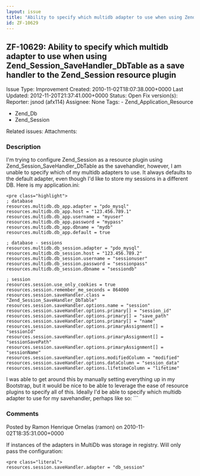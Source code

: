 ```yaml
---
layout: issue
title: "Ability to specify which multidb adapter to use when using Zend_Session_SaveHandler_DbTable as a save handler to the Zend_Session resource plugin"
id: ZF-10629
---
```


ZF-10629: Ability to specify which multidb adapter to use when using Zend\_Session\_SaveHandler\_DbTable as a save handler to the Zend\_Session resource plugin
---------------------------------------------------------------------------------------------------------------------------------------------------------------

 Issue Type: Improvement Created: 2010-11-02T18:07:38.000+0000 Last Updated: 2012-11-20T21:37:41.000+0000 Status: Open Fix version(s): 
 Reporter:  jsnod (afx114)  Assignee:  None  Tags: - Zend\_Application\_Resource
- Zend\_Db
- Zend\_Session
 
 Related issues: 
 Attachments: 
### Description

I'm trying to configure Zend\_Session as a resource plugin using Zend\_Session\_SaveHandler\_DbTable as the savehandler, however, I am unable to specify which of my multidb adapters to use. It always defaults to the default adapter, even though I'd like to store my sessions in a different DB. Here is my application.ini:

 
    <pre class="highlight">
    ; database
    resources.multidb.db_app.adapter = "pdo_mysql"
    resources.multidb.db_app.host = "123.456.789.1"
    resources.multidb.db_app.username = "myuser"
    resources.multidb.db_app.password = "mypass"
    resources.multidb.db_app.dbname = "mydb"
    resources.multidb.db_app.default = true
    
    ; database - sessions
    resources.multidb.db_session.adapter = "pdo_mysql"
    resources.multidb.db_session.host = "123.456.789.2"
    resources.multidb.db_session.username = "sessionuser"
    resources.multidb.db_session.password = "sessionpass"
    resources.multidb.db_session.dbname = "sessiondb"
    
    ; session
    resources.session.use_only_cookies = true
    resources.session.remember_me_seconds = 864000
    resources.session.saveHandler.class = "Zend_Session_SaveHandler_DbTable"
    resources.session.saveHandler.options.name = "session"
    resources.session.saveHandler.options.primary[] = "session_id"
    resources.session.saveHandler.options.primary[] = "save_path"
    resources.session.saveHandler.options.primary[] = "name"
    resources.session.saveHandler.options.primaryAssignment[] = "sessionId"
    resources.session.saveHandler.options.primaryAssignment[] = "sessionSavePath"
    resources.session.saveHandler.options.primaryAssignment[] = "sessionName"
    resources.session.saveHandler.options.modifiedColumn = "modified"
    resources.session.saveHandler.options.dataColumn = "session_data"
    resources.session.saveHandler.options.lifetimeColumn = "lifetime"


I was able to get around this by manually setting everything up in my Bootstrap, but it would be nice to be able to leverage the ease of resource plugins to specify all of this. Ideally I'd be able to specify which multidb adapter to use for my savehandler, perhaps like so: ```

 

 

### Comments

Posted by Ramon Henrique Ornelas (ramon) on 2010-11-02T18:35:31.000+0000

If instances of the adapters in MultiDb was storage in registry. Will only pass the configuration:

 
    <pre class="literal">
    resources.session.saveHandler.adapter = "db_session"


 

 